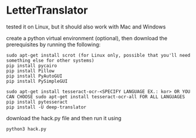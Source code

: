 # LetterTranslator

tested it on Linux, but it should also work with Mac and Windows

create a python virtual environment (optional), then download the prerequisites by running the following:
```
sudo apt-get install scrot (for Linux only, possible that you'll need something else for other systems)
pip install pycairo
pip install Pillow
pip install PyAutoGUI
pip install PySimpleGUI

sudo apt-get install tesseract-ocr-<SPECIFY LANGUAGE EX.: kor> OR YOU CAN CHOOSE sudo apt-get install tesseract-ocr-all FOR ALL LANGUAGES
pip install pytesseract
pip install -U deep-translator
```
download the hack.py file and then run it using

```
python3 hack.py
```
